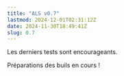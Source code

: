 ```yaml
---
title: "ALS v0.7"
lastmod: 2024-12-01T02:31:12Z
date: 2024-11-30T18:49:41Z
slug: 0.7
---
```


Les derniers tests sont encourageants.

Préparations des buils en cours !
